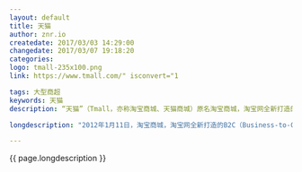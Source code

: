 ```yaml
---
layout: default
title: 天猫
author: znr.io
createdate: 2017/03/03 14:29:00
changedate: 2017/03/07 19:18:20
categories:
logo: tmall-235x100.png
link: https://www.tmall.com/" isconvert="1

tags: 大型商超
keywords: 天猫 
description: “天猫”（Tmall，亦称淘宝商城、天猫商城）原名淘宝商城，淘宝网全新打造的B2C（Business-to-Consumer，商业零售）商城。其整合数千家品牌商、生产商，为商家和消费者之间提供一站式解决方案。

longdescription: "2012年1月11日，淘宝商城，淘宝网全新打造的B2C（Business-to-Consumer，商业零售）商城更名为“天猫”。<br>拥有超1.2万国际品牌，18万知名大牌，8.9万品牌旗舰店。商品涵盖服饰鞋包，美妆护肤，家电数码，母婴玩具，食品饮料等各品类<br>所有商品均由品牌方、经营商销售，大品牌有自己的天猫官方旗舰店，由品牌方直接供货。<br>卖家选择第三方物流"

---
```


{{ page.longdescription }}
